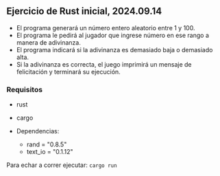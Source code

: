## Ejercicio de Rust inicial, 2024.09.14 ##

- El programa generará un número entero aleatorio entre 1 y 100.
- El programa le pedirá al jugador que ingrese número en ese rango a manera de adivinanza.
- El programa indicará si la adivinanza es demasiado baja o demasiado alta.
- Si la adivinanza es correcta, el juego imprimirá un mensaje de felicitación y terminará su ejecución.

### Requisitos ###

- rust
- cargo

- Dependencias:
  - rand = "0.8.5"
  - text_io = "0.1.12"

   
Para echar a correr ejecutar: `cargo run`
